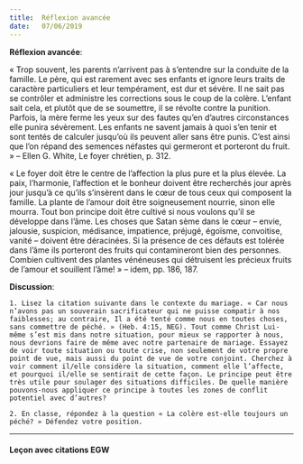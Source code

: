 ```yaml
---
title:  Réflexion avancée
date:   07/06/2019
---
```


**Réflexion avancée**: 

« Trop souvent, les parents n’arrivent pas à s’entendre sur la conduite de la famille. Le père, qui est rarement avec ses enfants et ignore leurs traits de caractère particuliers et leur tempérament, est dur et sévère. Il ne sait pas se contrôler et administre les corrections sous le coup de la colère. L’enfant sait cela, et plutôt que de se soumettre, il se révolte contre la punition. Parfois, la mère ferme les yeux sur des fautes qu’en d’autres circonstances elle punira sévèrement. Les enfants ne savent jamais à quoi s’en tenir et sont tentés de calculer jusqu’où ils peuvent aller sans être punis. C’est ainsi que l’on répand des semences néfastes qui germeront et porteront du fruit. » – Ellen G. White, Le foyer chrétien, p. 312.

« Le foyer doit être le centre de l’affection la plus pure et la plus élevée. La paix, l’harmonie, l’affection et le bonheur doivent être recherchés jour après jour jusqu’à ce qu’ils s’insèrent dans le cœur de tous ceux qui composent la famille. La plante de l’amour doit être soigneusement nourrie, sinon elle mourra. Tout bon principe doit être cultivé si nous voulons qu’il se développe dans l’âme. Les choses que Satan sème dans le cœur – envie, jalousie, suspicion, médisance, impatience, préjugé, égoïsme, convoitise, vanité – doivent être déracinées. Si la présence de ces défauts est tolérée dans l’âme ils porteront des fruits qui contamineront bien des personnes. Combien cultivent des plantes vénéneuses qui détruisent les précieux fruits de l’amour et souillent l’âme! » – idem, pp. 186, 187.

**Discussion**:

`1. Lisez la citation suivante dans le contexte du mariage. « Car nous n’avons pas un souverain sacrificateur qui ne puisse compatir à nos faiblesses; au contraire, Il a été tenté comme nous en toutes choses, sans commettre de péché. » (Heb. 4:15, NEG). Tout comme Christ Lui-même s’est mis dans notre situation, pour mieux se rapporter à nous, nous devrions faire de même avec notre partenaire de mariage. Essayez de voir toute situation ou toute crise, non seulement de votre propre point de vue, mais aussi du point de vue de votre conjoint. Cherchez à voir comment il/elle considère la situation, comment elle l’affecte, et pourquoi il/elle se sentirait de cette façon. Le principe peut être très utile pour soulager des situations difficiles. De quelle manière pouvons-nous appliquer ce principe à toutes les zones de conflit potentiel avec d’autres?`

`2. En classe, répondez à la question « La colère est-elle toujours un péché? » Défendez votre position.`

---

#### Leçon avec citations EGW
